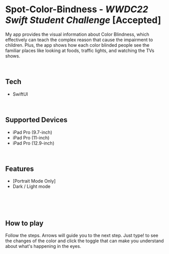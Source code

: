 # Spot-Color-Bindness - _WWDC22 Swift Student Challenge_ [Accepted]

My app provides the visual information about Color Blindness, which effectively can teach the complex reason that cause the impairment to children. Plus, the app shows how each color blinded people see the familiar places like looking at foods, traffic lights, and watching the TVs shows.
  
<br/>

## Tech
- SwiftUI
<br/>


## Supported Devices 
- iPad Pro (9.7-inch) 
- iPad Pro (11-inch)
- iPad Pro (12.9-inch)
<br/>


## Features
- [Portrait Mode Only]
- Dark / Light mode


<br/>
<br/>
<br/>

## How to play


Follow the steps. Arrows will guide you to the next step.
Just type! to see the changes of the color and click the toggle that can make you understand about what's happening in the eyes.

<br/>
<br/>
